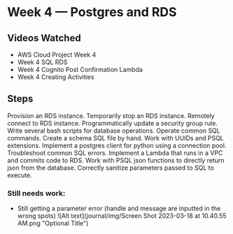# Week 4 — Postgres and RDS

## Videos Watched
- AWS Cloud Project Week 4
- Week 4 SQL RDS
- Week 4 Cognito Post Confirmation Lambda
- Week 4 Creating Activities

## Steps
Provision an RDS instance. 
Temporarily stop an RDS instance. 
Remotely connect to RDS instance. 
Programmatically update a security group rule. 
Write several bash scripts for database operations. 
Operate common SQL commands. 
Create a schema SQL file by hand. 
Work with UUIDs and PSQL extensions. 
Implement a postgres client for python using a connection pool. 
Troubleshoot common SQL errors. 
Implement a Lambda that runs in a VPC and commits code to RDS. 
Work with PSQL json functions to directly return json from the database. 
Correctly sanitize parameters passed to SQL to execute. 

### Still needs work:
- Still getting a parameter error (handle and message are inputted in the wrong spots)
![Alt text](journal/img/Screen Shot 2023-03-18 at 10.40.55 AM.png "Optional Title")
